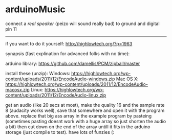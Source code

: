 # arduinoMusic

connect a *real speaker* (peizo will sound really bad) to ground and digital pin 11

-------------

if you want to do it yourself: http://highlowtech.org/?p=1963

synapsis (fast explination for advanced folks with no time):

arduino library:
https://github.com/damellis/PCM/zipball/master

install these (unzip):
Windows: https://highlowtech.org/wp-content/uploads/2011/12/EncodeAudio-windows.zip
Mac OS X: https://highlowtech.org/wp-content/uploads/2011/12/EncodeAudio-macosx.zip
Linux: https://highlowtech.org/wp-content/uploads/2011/12/EncodeAudio-linux.zip

get an audio (like 20 secs at most), make the quality 16 and the sample rate 8 (audacity works well), save that somewhere and open it with the program above. replace that big ass array in the example program by pasteing (sometimes pasting doesnt work with a huge array so just shorten the audio a bit) then cut down on the end of the array untill it fits in the arduino storage (just compile to test). have lots of funzies (:
